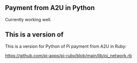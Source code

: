 Payment from A2U in Python
-----------------

Currently working well.

This is a version of
-----------------

This is a version for Python of Pi payment from A2U in Ruby:

https://github.com/pi-apps/pi-ruby/blob/main/lib/pi_network.rb
